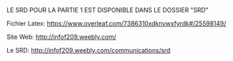 
LE SRD POUR LA PARTIE 1 EST DISPONIBLE DANS LE DOSSIER "SRD"

Fichier Latex: https://www.overleaf.com/7386310xdknywxfyrdk#/25598149/

Site Web: http://infof209.weebly.com/

Le SRD: http://infof209.weebly.com/communications/srd

